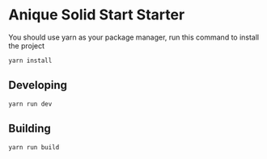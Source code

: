 # Anique Solid Start Starter

You should use yarn as your package manager, run this command to install the project
 
`yarn install`

## Developing

`yarn run dev`

## Building

`yarn run build`
